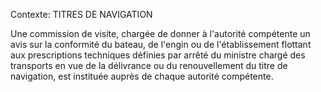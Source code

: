 Contexte: TITRES DE NAVIGATION

Une commission de visite, chargée de donner à l'autorité compétente un avis sur la conformité du bateau, de l'engin ou de l'établissement flottant aux prescriptions techniques définies par arrêté du ministre chargé des transports en vue de la délivrance ou du renouvellement du titre de navigation, est instituée auprès de chaque autorité compétente.